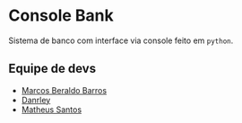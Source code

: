 # Console Bank
Sistema de banco com interface via console feito em `python`.

## Equipe de devs
- [Marcos Beraldo Barros](https://github.com/MarcosBB)
- [Danrley]()
- [Matheus Santos]()
